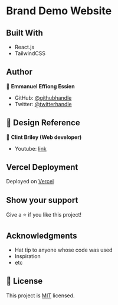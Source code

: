 # Brand Demo Website

## Built With

- React.js
- TailwindCSS

## Author

👤 **Emmanuel Effiong Essien**

- GitHub: [@githubhandle](https://github.com/ehma90)
- Twitter: [@twitterhandle](https://twitter.com/ehma_essien)


## 🤝  Design Reference

👤 **Clint Briley (Web developer)**

- Youtube: [link](https://www.youtube.com/watch?v=TVQnhcVFTVs)

## Vercel Deployment

Deployed on [Vercel](https://brand-website-demo.vercel.app/) 

## Show your support

Give a ⭐ if you like this project!

## Acknowledgments

- Hat tip to anyone whose code was used
- Inspiration
- etc

## 📝 License

This project is [MIT](./MIT.md) licensed.

